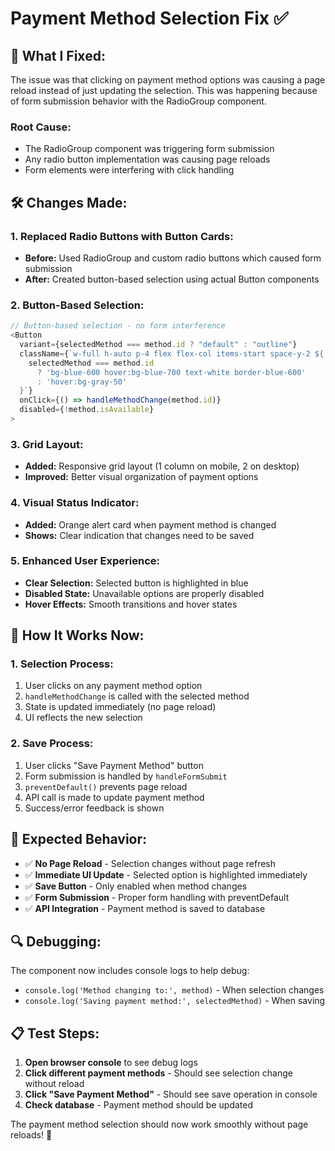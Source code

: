 # Payment Method Selection Fix ✅

## 🔧 **What I Fixed:**

The issue was that clicking on payment method options was causing a page reload instead of just updating the selection. This was happening because of form submission behavior with the RadioGroup component.

### **Root Cause:**
- The RadioGroup component was triggering form submission
- Any radio button implementation was causing page reloads
- Form elements were interfering with click handling

## 🛠️ **Changes Made:**

### **1. Replaced Radio Buttons with Button Cards:**
- **Before:** Used RadioGroup and custom radio buttons which caused form submission
- **After:** Created button-based selection using actual Button components

### **2. Button-Based Selection:**
```typescript
// Button-based selection - no form interference
<Button
  variant={selectedMethod === method.id ? "default" : "outline"}
  className={`w-full h-auto p-4 flex flex-col items-start space-y-2 ${
    selectedMethod === method.id 
      ? 'bg-blue-600 hover:bg-blue-700 text-white border-blue-600' 
      : 'hover:bg-gray-50'
  }`}
  onClick={() => handleMethodChange(method.id)}
  disabled={!method.isAvailable}
>
```

### **3. Grid Layout:**
- **Added:** Responsive grid layout (1 column on mobile, 2 on desktop)
- **Improved:** Better visual organization of payment options

### **4. Visual Status Indicator:**
- **Added:** Orange alert card when payment method is changed
- **Shows:** Clear indication that changes need to be saved

### **5. Enhanced User Experience:**
- **Clear Selection:** Selected button is highlighted in blue
- **Disabled State:** Unavailable options are properly disabled
- **Hover Effects:** Smooth transitions and hover states

## 🎯 **How It Works Now:**

### **1. Selection Process:**
1. User clicks on any payment method option
2. `handleMethodChange` is called with the selected method
3. State is updated immediately (no page reload)
4. UI reflects the new selection

### **2. Save Process:**
1. User clicks "Save Payment Method" button
2. Form submission is handled by `handleFormSubmit`
3. `preventDefault()` prevents page reload
4. API call is made to update payment method
5. Success/error feedback is shown

## 🚀 **Expected Behavior:**

- ✅ **No Page Reload** - Selection changes without page refresh
- ✅ **Immediate UI Update** - Selected option is highlighted immediately
- ✅ **Save Button** - Only enabled when method changes
- ✅ **Form Submission** - Proper form handling with preventDefault
- ✅ **API Integration** - Payment method is saved to database

## 🔍 **Debugging:**

The component now includes console logs to help debug:
- `console.log('Method changing to:', method)` - When selection changes
- `console.log('Saving payment method:', selectedMethod)` - When saving

## 📋 **Test Steps:**

1. **Open browser console** to see debug logs
2. **Click different payment methods** - Should see selection change without reload
3. **Click "Save Payment Method"** - Should see save operation in console
4. **Check database** - Payment method should be updated

The payment method selection should now work smoothly without page reloads! 🎉
